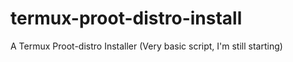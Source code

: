 # termux-proot-distro-install
A Termux Proot-distro Installer (Very basic script, I'm still starting)
